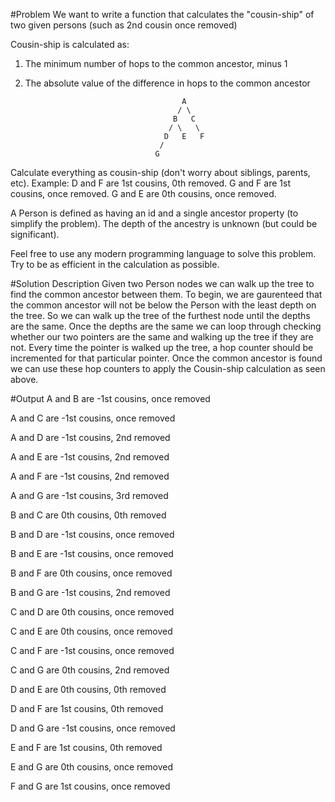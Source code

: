 #Problem
We want to write a function that calculates the "cousin-ship" of two given persons (such as 2nd cousin once removed)

Cousin-ship is calculated as:
1) The minimum number of hops to the common ancestor, minus 1
2) The absolute value of the difference in hops to the common ancestor

                                          A
                                         / \
                                        B   C
                                       / \   \
                                      D   E   F
                                     /
                                    G

Calculate everything as cousin-ship (don't worry about siblings, parents, etc).
Example: 
	D and F are 1st cousins, 0th removed.
	G and F are 1st cousins, once removed.
	G and E are 0th cousins, once removed.

 
A Person is defined as having an id and a single ancestor property (to simplify the problem). The depth of the ancestry is unknown (but could be significant).

Feel free to use any modern programming language to solve this problem. Try to be as efficient in the calculation as possible.

#Solution Description
Given two Person nodes we can walk up the tree to find the common ancestor between them. To begin, we are gaurenteed that the common ancestor will not be below the Person with the least depth on the tree. So we can walk up the tree of the furthest node until the depths are the same. Once the depths are the same we can loop through checking whether our two pointers are the same and walking up the tree if they are not. Every time the pointer is walked up the tree, a hop counter should be incremented for that particular pointer. Once the common ancestor is found we can use these hop counters to apply the Cousin-ship calculation as seen above.

#Output
A and B are -1st cousins, once removed

A and C are -1st cousins, once removed

A and D are -1st cousins, 2nd removed

A and E are -1st cousins, 2nd removed

A and F are -1st cousins, 2nd removed

A and G are -1st cousins, 3rd removed

B and C are 0th cousins, 0th removed

B and D are -1st cousins, once removed

B and E are -1st cousins, once removed

B and F are 0th cousins, once removed

B and G are -1st cousins, 2nd removed

C and D are 0th cousins, once removed

C and E are 0th cousins, once removed

C and F are -1st cousins, once removed

C and G are 0th cousins, 2nd removed

D and E are 0th cousins, 0th removed

D and F are 1st cousins, 0th removed

D and G are -1st cousins, once removed

E and F are 1st cousins, 0th removed

E and G are 0th cousins, once removed

F and G are 1st cousins, once removed
